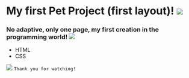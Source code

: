 # My first Pet Project (first layout)! ![](https://i2.piccy.info/i9/0adb0dfa4a920ee6efdaaf0b2ad87e09/1645970235/1218/1459754/premium_icon_emoticon_3666264.png)
### No adaptive, only one page, my first creation in the programming world! ![](https://i2.piccy.info/i9/4316aeb82b2bbdfb85b664c362ae1447/1645970401/1343/1459754/smile.png)


- HTML
- CSS

![](https://i2.piccy.info/i9/ed283d25d1f6130cc3b82fff73e95e90/1645969652/86293/1459754/shop.jpg)
`Thank you for watching!`
